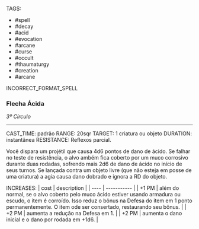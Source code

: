 TAGS:
- #spell
- #decay
- #acid
- #evocation
- #arcane
- #curse
- #occult
- #thaumaturgy
- #creation
- #arcane

INCORRECT_FORMAT_SPELL
### Flecha Ácida
*3º Círculo*
___
CAST_TIME: padrão
RANGE: 20sqr
TARGET: 1 criatura ou objeto
DURATION: instantânea
RESISTANCE: Reflexos parcial.

Você dispara um projétil que causa 4d6 pontos de dano de ácido. Se falhar no teste de resistência, o alvo ambém fica coberto por um muco corrosivo durante duas rodadas, sofrendo mais 2d6 de dano de ácido no início de seus turnos. Se lançada contra um objeto livre (que não esteja em posse de uma criatura) a agia causa dano dobrado e ignora a RD do objeto.

INCREASES:
| cost | description |
| ---- | ----------- |
| +1 PM | além do normal, se o alvo coberto pelo muco ácido estiver usando armadura ou escudo, o item é corroído. Isso reduz o bônus na Defesa do item em 1 ponto permanentemente. O item ode ser consertado, restaurando seu bônus. |
| +2 PM | aumenta a redução na Defesa em 1. |
| +2 PM | aumenta o dano inicial e o dano por rodada em +1d6. |
